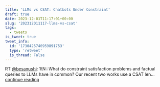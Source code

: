 ```yaml
---
title: 'LLMs vs CSAT: Chatbots Under Constraint'
draft: true
date: 2023-12-01T11:17:01+00:00
slug: '202312011117-llms-vs-csat'
tags:
  - tweets
is_tweet: true
tweet_info:
  id: '1730425740959891753'
  type: 'retweet'
  is_thread: False
---
```




RT [@besanushi](https://x.com/besanushi): 1\N💡What do constraint satisfaction problems and factual queries to LLMs have in common? Our recent two works use a CSAT len… [continue reading](https://x.com/sytelus/status/1730425740959891753)
